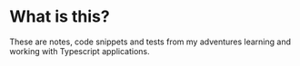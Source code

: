 # What is this?

These are notes, code snippets and tests from my adventures learning and working with Typescript applications.


